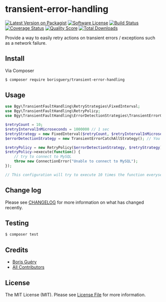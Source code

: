 # transient-error-handling

[![Latest Version on Packagist][ico-version]][link-packagist]
[![Software License][ico-license]](LICENSE.md)
[![Build Status][ico-travis]][link-travis]
[![Coverage Status][ico-scrutinizer]][link-scrutinizer]
[![Quality Score][ico-code-quality]][link-code-quality]
[![Total Downloads][ico-downloads]][link-downloads]

Provide a way to easily retry actions on transient errors / exceptions such as a network failure.

## Install

Via Composer

``` bash
$ composer require borisguery/transient-error-handling
```

## Usage

``` php
use Bgy\TransientFaultHandling\RetryStrategies\FixedInterval;
use Bgy\TransientFaultHandling\RetryPolicy;
use Bgy\TransientFaultHandling\ErrorDetectionStrategies\TransientErrorCatchAllStrategy;

$retryCount = 10;
$retryIntervalInMicroseconds = 1000000 // 1 sec 
$retryStrategy = new FixedInterval($retryCount, $retryIntervalInMicroseconds);
$errorDetectionStrategy = new TransientErrorCatchAllStrategy(); // You may want to implement your own

$retryPolicy = new RetryPolicy($errorDetectionStrategy, $retryStrategy);
$retryPolicy->execute(function() {
    // try to connect to MySQL
    throw new ConnectionError("Unable to connect to MySQL");
});

// This configuration will try to execute 10 times the function everyseconds if an exception is thrown. 
```

## Change log

Please see [CHANGELOG](CHANGELOG.md) for more information on what has changed recently.

## Testing

``` bash
$ composer test
```

## Credits

- [Boris Guéry][link-author]
- [All Contributors][link-contributors]

## License

The MIT License (MIT). Please see [License File](LICENSE.md) for more information.

[ico-version]: https://img.shields.io/packagist/v/borisguery/transient-error-handling.svg?style=flat-square
[ico-license]: https://img.shields.io/badge/license-MIT-brightgreen.svg?style=flat-square
[ico-travis]: https://img.shields.io/travis/borisguery/PHPTransientFaultHandling/master.svg?style=flat-square
[ico-scrutinizer]: https://img.shields.io/scrutinizer/coverage/g/borisguery/PHPTransientFaultHandling.svg?style=flat-square
[ico-code-quality]: https://scrutinizer-ci.com/g/borisguery/PHPTransientFaultHandling/badges/quality-score.png?style=flat-square
[ico-downloads]: https://img.shields.io/packagist/dt/borisguery/transient-error-handling.svg?style=flat-square

[link-packagist]: https://packagist.org/packages/borisguery/transient-error-handling
[link-travis]: https://travis-ci.org/borisguery/PHPTransientFaultHandling
[link-scrutinizer]: https://scrutinizer-ci.com/g/borisguery/PHPTransientFaultHandling/code-structure
[link-code-quality]: https://scrutinizer-ci.com/g/borisguery/PHPTransientFaultHandling
[link-downloads]: https://packagist.org/packages/borisguery/PHPTransientFaultHandling
[link-author]: https://github.com/borisguery
[link-contributors]: ../../contributors
